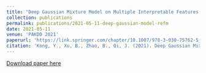 ```yaml
---
title: "Deep Gaussian Mixture Model on Multiple Interpretable Features of Fetal Heart Rate for Pregnancy Wellness"
collection: publications
permalink: publications/2021-05-11-deep-gaussian-model-refm
date: 2021-05-11
venue: 'PAKDD 2021'
paperurl: 'https://link.springer.com/chapter/10.1007/978-3-030-75762-5_20'
citation: 'Kong, Y., Xu, B., Zhao, B., Qi, J. (2021). Deep Gaussian Mixture Model on Multiple Interpretable Features of Fetal Heart Rate for Pregnancy Wellness. Advances in Knowledge Discovery and Data Mining. PAKDD 2021. Lecture Notes in Computer Science(), vol 12712. Springer, Cham. https://doi.org/10.1007/978-3-030-75762-5_20'
---
```

[Download paper here](https://link.springer.com/chapter/10.1007/978-3-030-75762-5_20)
